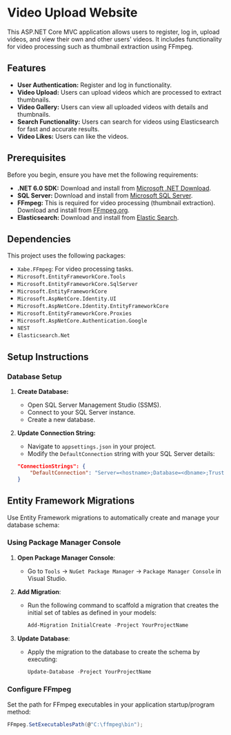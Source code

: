 # Video Upload Website

This ASP.NET Core MVC application allows users to register, log in, upload videos, and view their own and other users' videos. It includes functionality for video processing such as thumbnail extraction using FFmpeg.

## Features

- **User Authentication:** Register and log in functionality.
- **Video Upload:** Users can upload videos which are processed to extract thumbnails.
- **Video Gallery:** Users can view all uploaded videos with details and thumbnails.
- **Search Functionality:** Users can search for videos using Elasticsearch for fast and accurate results.
- **Video Likes:** Users can like the videos.

## Prerequisites

Before you begin, ensure you have met the following requirements:
- **.NET 6.0 SDK:** Download and install from [Microsoft .NET Download](https://dotnet.microsoft.com/en-us/download/dotnet/6.0).
- **SQL Server:** Download and install from [Microsoft SQL Server](https://www.microsoft.com/en-us/sql-server/sql-server-downloads).
- **FFmpeg:** This is required for video processing (thumbnail extraction). Download and install from [FFmpeg.org](https://ffmpeg.org/download.html).
- **Elasticsearch:** Download and install from [Elastic Search](https://www.elastic.co/elasticsearch).

## Dependencies

This project uses the following packages:
- `Xabe.FFmpeg`: For video processing tasks.
- `Microsoft.EntityFrameworkCore.Tools`
- `Microsoft.EntityFrameworkCore.SqlServer`
- `Microsoft.EntityFrameworkCore`
- `Microsoft.AspNetCore.Identity.UI`
- `Microsoft.AspNetCore.Identity.EntityFrameworkCore`
- `Microsoft.EntityFrameworkCore.Proxies`
- `Microsoft.AspNetCore.Authentication.Google`
- `NEST`
- `Elasticsearch.Net`

## Setup Instructions

### Database Setup

1. **Create Database:**
   - Open SQL Server Management Studio (SSMS).
   - Connect to your SQL Server instance.
   - Create a new database.

2. **Update Connection String:**
   - Navigate to `appsettings.json` in your project.
   - Modify the `DefaultConnection` string with your SQL Server details:

    ```json
    "ConnectionStrings": {
        "DefaultConnection": "Server=<hostname>;Database=<dbname>;Trusted_Connection=True;MultipleActiveResultSets=true"
    }
    ```

## Entity Framework Migrations

Use Entity Framework migrations to automatically create and manage your database schema:

### Using Package Manager Console

1. **Open Package Manager Console**:
   - Go to `Tools` → `NuGet Package Manager` → `Package Manager Console` in Visual Studio.

2. **Add Migration**:
   - Run the following command to scaffold a migration that creates the initial set of tables as defined in your models:
     ```powershell
     Add-Migration InitialCreate -Project YourProjectName
     ```

3. **Update Database**:
   - Apply the migration to the database to create the schema by executing:
     ```powershell
     Update-Database -Project YourProjectName
     ```


### Configure FFmpeg

Set the path for FFmpeg executables in your application startup/program method:

```csharp
FFmpeg.SetExecutablesPath(@"C:\ffmpeg\bin");
